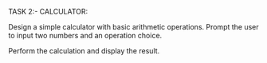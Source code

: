 TASK 2:- CALCULATOR:

Design a simple calculator with basic arithmetic operations. Prompt the user to input two numbers and an operation choice.

Perform the calculation and display the result.
